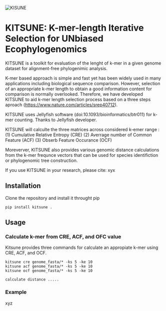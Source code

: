 ![KISUNE](https://github.com/natapol/kitsune/blob/master/logoKITSUNE.png?s=20)

# KITSUNE: K-mer-length Iterative Selection for UNbiased Ecophylogenomics

KITSUNE is a toolkit for evaluation of the lenght of k-mer in a given genome dataset for alignment-free phylogenimic analysis.

K-mer based approach is simple and fast yet has been widely used in many applications including biological sequence comparison. However, selection of an appropriate k-mer length to obtain a good information content for comparison is normally overlooked. Therefore, we have developed KITSUNE to aid k-mer length selection process based on a three steps aproach (https://www.nature.com/articles/srep40712). 

KITSUNE uses Jellyfish software (doi:10.1093/bioinformatics/btr011) for k-mer counting. Thanks to Jellyfish developer.

KITSUNE will calculte the three matrices across considered k-emer range :
(1)	Cumulative Relative Entropy (CRE)
(2) Averrage number of Common Feature (ACF)
(3) Obserb Feature Occurance (OCF) 

Moreverver, KITSUNE also provides various genomic distance calculations from the k-mer frequnce vectors that can be used for species identifiction or phylogenomic tree construction.  

If you use KITSUNE in your research, please cite:
xyx

## Installation
Clone the repository and install it throught pip
```
pip install kitsune .
```

## Usage

### Calculate k-mer from CRE, ACF, and OFC value
Kitsune provides three commands for calculate an appropiate k-mer using CRE, ACF, and OCF.

```
kitsune cre genome_fasta/* -ks 5 -ke 10
kitsune acf genome_fasta/* -ks 5 -ke 10
kitsune ocf genome_fasta/* -ks 5 -ke 10

calculate distance .....
```

### Example

xyz
